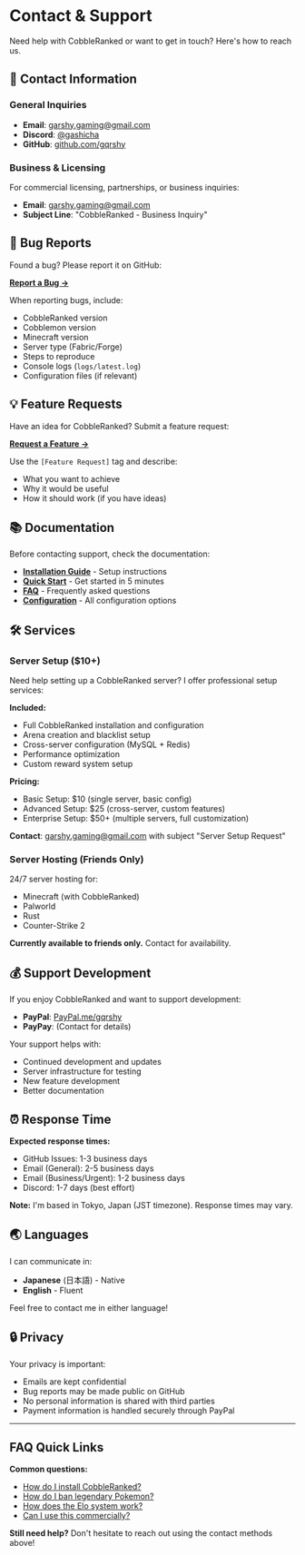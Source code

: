 # Contact & Support

Need help with CobbleRanked or want to get in touch? Here's how to reach us.

## 📧 Contact Information

### General Inquiries

- **Email**: [garshy.gaming@gmail.com](mailto:garshy.gaming@gmail.com)
- **Discord**: [@gashicha](https://discord.com)
- **GitHub**: [github.com/gqrshy](https://github.com/gqrshy)

### Business & Licensing

For commercial licensing, partnerships, or business inquiries:
- **Email**: garshy.gaming@gmail.com
- **Subject Line**: "CobbleRanked - Business Inquiry"

## 🐛 Bug Reports

Found a bug? Please report it on GitHub:

**[Report a Bug →](https://github.com/gqrshy/CobbleRanked/issues)**

When reporting bugs, include:
- CobbleRanked version
- Cobblemon version
- Minecraft version
- Server type (Fabric/Forge)
- Steps to reproduce
- Console logs (`logs/latest.log`)
- Configuration files (if relevant)

## 💡 Feature Requests

Have an idea for CobbleRanked? Submit a feature request:

**[Request a Feature →](https://github.com/gqrshy/CobbleRanked/issues)**

Use the `[Feature Request]` tag and describe:
- What you want to achieve
- Why it would be useful
- How it should work (if you have ideas)

## 📚 Documentation

Before contacting support, check the documentation:

- **[Installation Guide](cobbleranked/getting-started/installation.md)** - Setup instructions
- **[Quick Start](cobbleranked/getting-started/quick-start.md)** - Get started in 5 minutes
- **[FAQ](cobbleranked/support/faq.md)** - Frequently asked questions
- **[Configuration](cobbleranked/configuration/config.md)** - All configuration options

## 🛠️ Services

### Server Setup ($10+)

Need help setting up a CobbleRanked server? I offer professional setup services:

**Included:**
- Full CobbleRanked installation and configuration
- Arena creation and blacklist setup
- Cross-server configuration (MySQL + Redis)
- Performance optimization
- Custom reward system setup

**Pricing:**
- Basic Setup: $10 (single server, basic config)
- Advanced Setup: $25 (cross-server, custom features)
- Enterprise Setup: $50+ (multiple servers, full customization)

**Contact**: garshy.gaming@gmail.com with subject "Server Setup Request"

### Server Hosting (Friends Only)

24/7 server hosting for:
- Minecraft (with CobbleRanked)
- Palworld
- Rust
- Counter-Strike 2

**Currently available to friends only.** Contact for availability.

## 💰 Support Development

If you enjoy CobbleRanked and want to support development:

- **PayPal**: [PayPal.me/gqrshy](https://paypal.me/gqrshy)
- **PayPay**: (Contact for details)

Your support helps with:
- Continued development and updates
- Server infrastructure for testing
- New feature development
- Better documentation

## ⏰ Response Time

**Expected response times:**
- GitHub Issues: 1-3 business days
- Email (General): 2-5 business days
- Email (Business/Urgent): 1-2 business days
- Discord: 1-7 days (best effort)

**Note:** I'm based in Tokyo, Japan (JST timezone). Response times may vary.

## 🌏 Languages

I can communicate in:
- **Japanese** (日本語) - Native
- **English** - Fluent

Feel free to contact me in either language!

## 🔒 Privacy

Your privacy is important:
- Emails are kept confidential
- Bug reports may be made public on GitHub
- No personal information is shared with third parties
- Payment information is handled securely through PayPal

---

## FAQ Quick Links

**Common questions:**
- [How do I install CobbleRanked?](cobbleranked/getting-started/installation.md)
- [How do I ban legendary Pokemon?](cobbleranked/configuration/blacklist.md)
- [How does the Elo system work?](cobbleranked/features/elo-system.md)
- [Can I use this commercially?](terms.md)

**Still need help?** Don't hesitate to reach out using the contact methods above!
